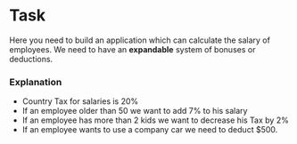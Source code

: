 # Task

Here you need to build an application which can calculate the salary of employees.
We need to have an **expandable** system of bonuses or deductions.

### Explanation
-  Country Tax for salaries is 20%
- If an employee older than 50 we want to add 7% to his salary
- If an employee has more than 2 kids we want to decrease his Tax by 2%
- If an employee wants to use a company car we need to deduct $500.

